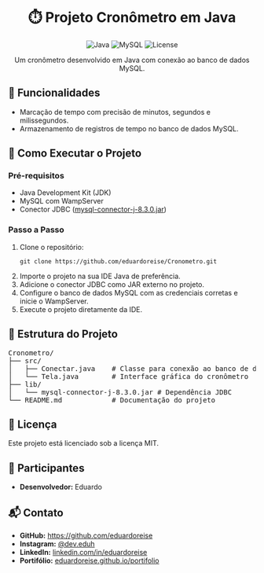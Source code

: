 <h1 align="center">⏱️ Projeto Cronômetro em Java</h1>

<p align="center">
  <img src="https://img.shields.io/badge/Java-%23ED8B00.svg?&style=flat&logo=java&logoColor=white" alt="Java">
  <img src="https://img.shields.io/badge/MySQL-%2300f.svg?&style=flat&logo=mysql&logoColor=white" alt="MySQL">
  <img src="https://img.shields.io/badge/License-MIT-blue.svg" alt="License">
</p>

<p align="center">
  Um cronômetro desenvolvido em Java com conexão ao banco de dados MySQL.
</p>

<h2>🌟 Funcionalidades</h2>
<ul>
  <li>Marcação de tempo com precisão de minutos, segundos e milissegundos.</li>
  <li>Armazenamento de registros de tempo no banco de dados MySQL.</li>
</ul>

<h2>🚀 Como Executar o Projeto</h2>

<h3>Pré-requisitos</h3>
<ul>
  <li>Java Development Kit (JDK)</li>
  <li>MySQL com WampServer</li>
  <li>Conector JDBC (<a href="https://dev.mysql.com/downloads/connector/j/">mysql-connector-j-8.3.0.jar</a>)</li>
</ul>

<h3>Passo a Passo</h3>
<ol>
  <li>Clone o repositório:
    <pre><code>git clone https://github.com/eduardoreise/Cronometro.git</code></pre>
  </li>
  <li>Importe o projeto na sua IDE Java de preferência.</li>
  <li>Adicione o conector JDBC como JAR externo no projeto.</li>
  <li>Configure o banco de dados MySQL com as credenciais corretas e inicie o WampServer.</li>
  <li>Execute o projeto diretamente da IDE.</li>
</ol>

<h2>📂 Estrutura do Projeto</h2>

<pre>
Cronometro/
├── src/
│   ├── Conectar.java    # Classe para conexão ao banco de dados
│   └── Tela.java        # Interface gráfica do cronômetro
├── lib/
│   └── mysql-connector-j-8.3.0.jar # Dependência JDBC
└── README.md            # Documentação do projeto
</pre>

<h2>📝 Licença</h2>
<p>Este projeto está licenciado sob a licença MIT.</p>

<h2>👥 Participantes</h2>
<ul>
  <li><strong>Desenvolvedor:</strong> Eduardo</li>
</ul>

<h2>📬 Contato</h2>
<ul>
  <li><strong>GitHub:</strong> <a href="https://github.com/eduardoreise">https://github.com/eduardoreise</a></li>
  <li><strong>Instagram:</strong> <a href="https://instagram.com/dev.eduh">@dev.eduh</a></li>
  <li><strong>LinkedIn:</strong> <a href="https://www.linkedin.com/in/eduardodosreis18/">linkedin.com/in/eduardoreise</a></li>
  <li><strong>Portifólio:</strong> <a href = "https://eduardoreise.github.io/portifolio/">eduardoreise.github.io/portifolio</a></li>
</ul>
